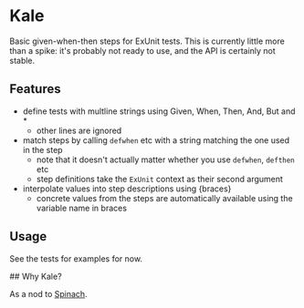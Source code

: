 # Kale

Basic given-when-then steps for ExUnit tests. This is currently little more
than a spike: it's probably not ready to use, and the API is certainly not
stable.

## Features

  * define tests with multline strings using Given, When, Then, And, But and *
    * other lines are ignored
  * match steps by calling `defwhen` etc with a string matching the one used in the step
    * note that it doesn't actually matter whether you use `defwhen`, `defthen` etc
    * step definitions take the `ExUnit` context as their second argument
  * interpolate values into step descriptions using {braces}
    * concrete values from the steps are automatically available using the variable name in braces

## Usage

See the tests for examples for now.

## Why Kale?

As a nod to [Spinach](https://github.com/codegram/spinach).
